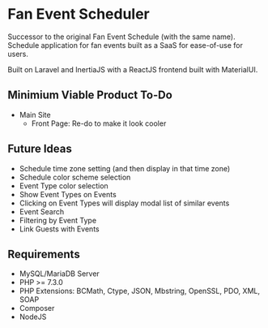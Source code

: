 # Fan Event Scheduler
Successor to the original Fan Event Schedule (with the same name).
Schedule application for fan events built as a SaaS for ease-of-use for users.

Built on Laravel and InertiaJS with a ReactJS frontend built with MaterialUI.

## Minimium Viable Product To-Do
- Main Site
  - Front Page: Re-do to make it look cooler

## Future Ideas
- Schedule time zone setting (and then display in that time zone)
- Schedule color scheme selection
- Event Type color selection
- Show Event Types on Events
- Clicking on Event Types will display modal list of similar events
- Event Search
- Filtering by Event Type
- Link Guests with Events

## Requirements
* MySQL/MariaDB Server
* PHP >= 7.3.0
* PHP Extensions: BCMath, Ctype, JSON, Mbstring, OpenSSL, PDO, XML, SOAP
* Composer
* NodeJS
